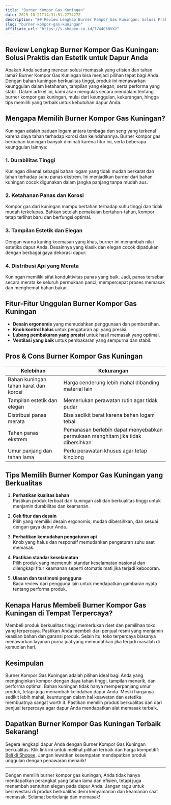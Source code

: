 ```yaml
---
title: "Burner Kompor Gas Kuningan"
date: 2025-10-21T14:31:51.277427Z
description: "## Review Lengkap Burner Kompor Gas Kuningan: Solusi Praktis dan Estetik untuk Dapur Anda..."
slug: "burner-kompor-gas-kuningan"
affiliate_url: "https://s.shopee.co.id/7V44C68VX2"
---
```

## Review Lengkap Burner Kompor Gas Kuningan: Solusi Praktis dan Estetik untuk Dapur Anda

Apakah Anda sedang mencari solusi memasak yang efisien dan tahan lama? Burner Kompor Gas Kuningan bisa menjadi pilihan tepat bagi Anda. Dengan bahan kuningan berkualitas tinggi, produk ini menawarkan keunggulan dalam ketahanan, tampilan yang elegan, serta performa yang stabil. Dalam artikel ini, kami akan mengulas secara mendalam tentang burner kompor gas kuningan, mulai dari keunggulan, kekurangan, hingga tips memilih yang terbaik untuk kebutuhan dapur Anda.

## Mengapa Memilih Burner Kompor Gas Kuningan?

Kuningan adalah paduan logam antara tembaga dan seng yang terkenal karena daya tahan terhadap korosi dan keindahannya. Burner kompor gas berbahan kuningan banyak diminati karena fitur ini, serta beberapa keunggulan lainnya:

### 1. Durabilitas Tinggi  
Kuningan dikenal sebagai bahan logam yang tidak mudah berkarat dan tahan terhadap suhu panas ekstrem. Ini menjadikan burner dari bahan kuningan cocok digunakan dalam jangka panjang tanpa mudah aus.

### 2. Ketahanan Panas dan Korosi  
Kompor gas dari kuningan mampu bertahan terhadap suhu tinggi dan tidak mudah terkelupas. Bahkan setelah pemakaian bertahun-tahun, kompor tetap terlihat baru dan berfungsi optimal.

### 3. Tampilan Estetik dan Elegan  
Dengan warna kuning keemasan yang khas, burner ini menambah nilai estetika dapur Anda. Desainnya yang klasik dan elegan cocok dipadukan dengan berbagai gaya dekorasi dapur.

### 4. Distribusi Api yang Merata  
Kuningan memiliki sifat konduktivitas panas yang baik. Jadi, panas tersebar secara merata ke seluruh permukaan panci, mempercepat proses memasak dan menghemat bahan bakar.

## Fitur-Fitur Unggulan Burner Kompor Gas Kuningan

- **Desain ergonomis** yang memudahkan penggunaan dan pembersihan.
- **Knob kontrol halus** untuk pengaturan api yang presisi.
- **Lubang pembakaran yang presisi** untuk hasil memasak yang optimal.
- **Ventilasi yang baik** untuk pembakaran yang sempurna dan stabil.

## Pros & Cons Burner Kompor Gas Kuningan

| Kelebihan                                    | Kekurangan                                |
|----------------------------------------------|-------------------------------------------|
| Bahan kuningan tahan karat dan korosi       | Harga cenderung lebih mahal dibanding material lain |
| Tampilan estetik dan elegan                 | Memerlukan perawatan rutin agar tidak pudar |
| Distribusi panas merata                     | Bisa sedikit berat karena bahan logam tebal |
| Tahan panas ekstrem                        | Pemanasan berlebih dapat menyebabkan permukaan menghitam jika tidak dibersihkan |
| Umur panjang dan tahan lama                | Perlu perawatan khusus agar tetap kinclong |

## Tips Memilih Burner Kompor Gas Kuningan yang Berkualitas

1. **Perhatikan kualitas bahan**  
Pastikan produk terbuat dari kuningan asli dan berkualitas tinggi untuk menjamin durabilitas dan keamanan.

2. **Cek fitur dan desain**  
Pilih yang memiliki desain ergonomis, mudah dibersihkan, dan sesuai dengan gaya dapur Anda.

3. **Perhatikan kemudahan pengaturan api**  
Knob yang halus dan responsif memudahkan pengaturan suhu saat memasak.

4. **Pastikan standar keselamatan**  
Pilih produk yang memenuhi standar keselamatan nasional dan dilengkapi fitur keamanan seperti otomatis mati jika terjadi kebocoran.

5. **Ulasan dan testimoni pengguna**  
Baca review dari pengguna lain untuk mendapatkan gambaran nyata tentang performa produk.

## Kenapa Harus Membeli Burner Kompor Gas Kuningan di Tempat Terpercaya?

Membeli produk berkualitas tinggi memerlukan riset dan pemilihan toko yang terpercaya. Pastikan Anda membeli dari penjual resmi yang menjamin keaslian bahan dan garansi produk. Selain itu, toko terpercaya biasanya menawarkan layanan purna jual yang memudahkan jika terjadi masalah di kemudian hari.

## Kesimpulan

Burner Kompor Gas Kuningan adalah pilihan ideal bagi Anda yang menginginkan kompor dengan daya tahan tinggi, tampilan menarik, dan performa optimal. Bahan kuningan tidak hanya memperpanjang umur produk, tetapi juga menambah keindahan dapur Anda. Meski harganya sedikit lebih mahal, keuntungan dalam hal keawetan dan estetika membuatnya sangat worth it. Pastikan memilih produk berkualitas dan dari penjual terpercaya agar dapur Anda mendapatkan alat memasak terbaik.

## Dapatkan Burner Kompor Gas Kuningan Terbaik Sekarang!

Segera lengkapi dapur Anda dengan Burner Kompor Gas Kuningan berkualitas. Klik link ini untuk melihat pilihan terbaik dan harga kompetitif: [Beli di Shopee](https://s.shopee.co.id/7V44C68VX2). Jangan lewatkan kesempatan mendapatkan produk unggulan dengan penawaran menarik!

---

Dengan memilih burner kompor gas kuningan, Anda tidak hanya mendapatkan perangkat yang tahan lama dan efisien, tetapi juga menambah sentuhan elegan pada dapur Anda. Jangan ragu untuk berinvestasi di produk berkualitas demi kenyamanan dan keamanan saat memasak. Selamat berbelanja dan memasak!